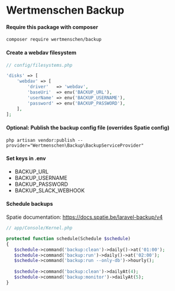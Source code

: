 # Wertmenschen Backup

#### Require this package with composer

```shell
composer require wertmenschen/backup
```

#### Create a webdav filesystem
``` php
// config/filesystems.php

'disks' => [
    'webdav' => [
        'driver'   => 'webdav',
        'baseUri'  => env('BACKUP_URL'),
        'userName' => env('BACKUP_USERNAME'),
        'password' => env('BACKUP_PASSWORD'),
    ],
];
```

#### Optional: Publish the backup config file (overrides Spatie config)
```shell
php artisan vendor:publish --provider="Wertmenschen\Backup\BackupServiceProvider"
```

#### Set keys in .env
* BACKUP_URL
* BACKUP_USERNAME
* BACKUP_PASSWORD
* BACKUP_SLACK_WEBHOOK

#### Schedule backups
Spatie documentation: https://docs.spatie.be/laravel-backup/v4

``` php
// app/Console/Kernel.php

protected function schedule(Schedule $schedule)
{
   $schedule->command('backup:clean')->daily()->at('01:00');
   $schedule->command('backup:run')->daily()->at('02:00');
   $schedule->command('backup:run --only-db')->hourly();
   
   $schedule->command('backup:clean')->dailyAt(4);
   $schedule->command('backup:monitor')->dailyAt(5);
}
```
